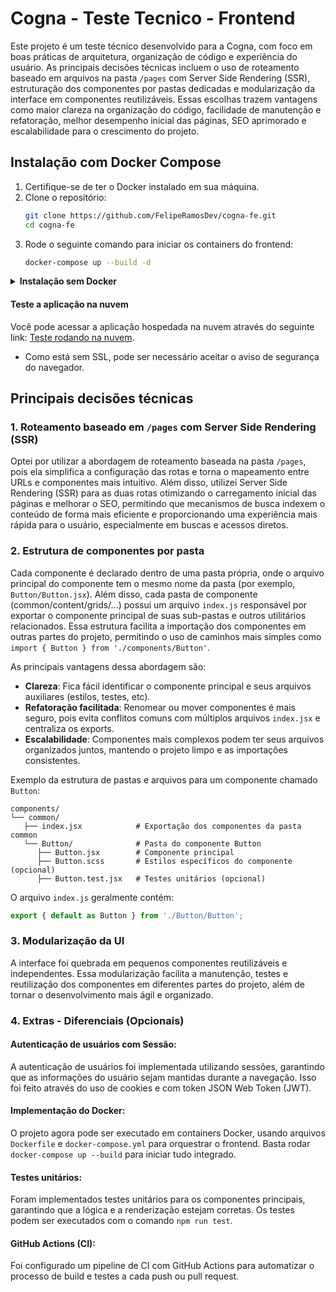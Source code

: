 # Cogna - Teste Tecnico - Frontend
Este projeto é um teste técnico desenvolvido para a Cogna, com foco em boas práticas de arquitetura, organização de código e experiência do usuário. As principais decisões técnicas incluem o uso de roteamento baseado em arquivos na pasta `/pages` com Server Side Rendering (SSR), estruturação dos componentes por pastas dedicadas e modularização da interface em componentes reutilizáveis. Essas escolhas trazem vantagens como maior clareza na organização do código, facilidade de manutenção e refatoração, melhor desempenho inicial das páginas, SEO aprimorado e escalabilidade para o crescimento do projeto.

## Instalação com Docker Compose
1. Certifique-se de ter o Docker instalado em sua máquina.
2. Clone o repositório:
   ```bash
   git clone https://github.com/FelipeRamosDev/cogna-fe.git
   cd cogna-fe
   ```
3. Rode o seguinte comando para iniciar os containers do frontend:
   ```bash
   docker-compose up --build -d
   ```

<details>
   <summary><strong>Instalação sem Docker</strong></summary>

1. Certifique-se de ter o [Node.js](https://nodejs.org/) instalado (versão 18 ou superior recomendada).
2. Clone o repositório:
    ```bash
    git clone https://github.com/FelipeRamosDev/cogna-fe.git
    cd cogna-fe
    ```
3. Instale as dependências:
    ```bash
    npm install
    ```
4. Crie um arquivo `.env` na raiz do projeto com as seguintes variáveis de ambiente:
    ```env
    API_ROOT=http://localhost:8000
    NEXT_PUBLIC_API_ROOT=http://localhost:3000 # Se você for rodar o frontend em uma rede diferente do backend, ajuste essa URL para apontar corretamente as requisições para o backend.
    ```
5. Rode o build de produção:
    ```bash
    npm run build
    ```
6. Inicie o servidor de desenvolvimento:
    ```bash
    npm run start
    ```
7. Acesse o projeto em [http://localhost:3000](http://localhost:3000).

</details>

#### Teste a aplicação na nuvem
Você pode acessar a aplicação hospedada na nuvem através do seguinte link: [Teste rodando na nuvem](http://91.99.8.161:3000/).
- Como está sem SSL, pode ser necessário aceitar o aviso de segurança do navegador.

## Principais decisões técnicas
### 1. Roteamento baseado em `/pages` com Server Side Rendering (SSR)
Optei por utilizar a abordagem de roteamento baseada na pasta `/pages`, pois ela simplifica a configuração das rotas e torna o mapeamento entre URLs e componentes mais intuitivo. Além disso, utilizei Server Side Rendering (SSR) para as duas rotas otimizando o carregamento inicial das páginas e melhorar o SEO, permitindo que mecanismos de busca indexem o conteúdo de forma mais eficiente e proporcionando uma experiência mais rápida para o usuário, especialmente em buscas e acessos diretos.

### 2. Estrutura de componentes por pasta
Cada componente é declarado dentro de uma pasta própria, onde o arquivo principal do componente tem o mesmo nome da pasta (por exemplo, `Button/Button.jsx`). Além disso, cada pasta de componente (common/content/grids/...) possui um arquivo `index.js` responsável por exportar o componente principal de suas sub-pastas e outros utilitários relacionados. Essa estrutura facilita a importação dos componentes em outras partes do projeto, permitindo o uso de caminhos mais simples como `import { Button } from './components/Button'`.

As principais vantagens dessa abordagem são:
- **Clareza**: Fica fácil identificar o componente principal e seus arquivos auxiliares (estilos, testes, etc).
- **Refatoração facilitada**: Renomear ou mover componentes é mais seguro, pois evita conflitos comuns com múltiplos arquivos `index.jsx` e centraliza os exports.
- **Escalabilidade**: Componentes mais complexos podem ter seus arquivos organizados juntos, mantendo o projeto limpo e as importações consistentes.

Exemplo da estrutura de pastas e arquivos para um componente chamado `Button`:
```
components/
└── common/
   ├── index.jsx            # Exportação dos componentes da pasta common
   └── Button/              # Pasta do componente Button
      ├── Button.jsx        # Componente principal
      ├── Button.scss       # Estilos específicos do componente (opcional)
      ├── Button.test.jsx   # Testes unitários (opcional)
```

O arquivo `index.js` geralmente contém:

```js
export { default as Button } from './Button/Button';
```

### 3. Modularização da UI
A interface foi quebrada em pequenos componentes reutilizáveis e independentes. Essa modularização facilita a manutenção, testes e reutilização dos componentes em diferentes partes do projeto, além de tornar o desenvolvimento mais ágil e organizado.

### 4. Extras - Diferenciais (Opcionais)
#### **Autenticação de usuários com Sessão:**
A autenticação de usuários foi implementada utilizando sessões, garantindo que as informações do usuário sejam mantidas durante a navegação. Isso foi feito através do uso de cookies e com token JSON Web Token (JWT).
#### **Implementação do Docker:**
O projeto agora pode ser executado em containers Docker, usando arquivos `Dockerfile` e `docker-compose.yml` para orquestrar o frontend. Basta rodar `docker-compose up --build` para iniciar tudo integrado.
#### **Testes unitários:**
Foram implementados testes unitários para os componentes principais, garantindo que a lógica e a renderização estejam corretas. Os testes podem ser executados com o comando `npm run test`.
#### **GitHub Actions (CI):**
Foi configurado um pipeline de CI com GitHub Actions para automatizar o processo de build e testes a cada push ou pull request.
